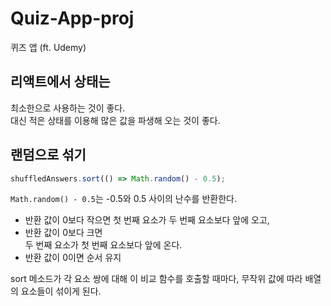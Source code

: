 # Quiz-App-proj

퀴즈 앱 (ft. Udemy)

## 리액트에서 상태는

최소한으로 사용하는 것이 좋다.  
대신 적은 상태를 이용해 많은 값을 파생해 오는 것이 좋다.

## 랜덤으로 섞기

```js
shuffledAnswers.sort(() => Math.random() - 0.5);
```

`Math.random() - 0.5`는 -0.5와 0.5 사이의 난수를 반환한다.  
- 반환 값이 0보다 작으면 
첫 번째 요소가 두 번째 요소보다 앞에 오고,
- 반환 값이 0보다 크면  
두 번째 요소가 첫 번째 요소보다 앞에 온다.
- 반환 값이 0이면
순서 유지

sort 메소드가 각 요소 쌍에 대해 이 비교 함수를 호출할 때마다, 무작위 값에 따라 배열의 요소들이 섞이게 된다.

